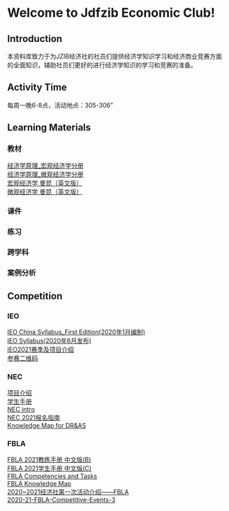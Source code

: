 # Welcome to Jdfzib Economic Club!
## Introduction
本资料库致力于为JZIB经济社的社员们提供经济学知识学习和经济商业竞赛方面的全面知识，辅助社员们更好的进行经济学知识的学习和竞赛的准备。
## Activity Time
每周一晚6-8点，活动地点：305-306”
## Learning Materials
### 教材
[经济学原理_宏观经济学分册][test1]<br/>
[经济学原理_微观经济学分册][test2]<br/>
[宏观经济学 曼昆（英文版）][test3]<br/>
[微观经济学 曼昆（英文版）][test4]<br/>
### 课件
### 练习
### 跨学科
### 案例分析

## Competition
### IEO
[IEO China Syllabus_First Edition(2020年1月编制)][test5]<br/>
[IEO Syllabus(2020年6月发布)][test6]<br/>
[IEO2021赛季及项目介绍][test7]<br/>
[参赛二维码][test8]<br/>
### NEC
[项目介绍][test9]<br/>
[学生手册][test10]<br/>
[NEC intro][test11]<br/>
[NEC 2021报名指南][test12]<br/>
[Knowledge Map for DR&AS][test13]<br/>
### FBLA
[FBLA 2021教练手册 中文版(B)][test14]<br/>
[FBLA 2021学生手册 中文版(C)][test15]<br/>
[FBLA Competencies and Tasks][test16]<br/>
[FBLA Knowledge Map][test17]<br/>
[2020~2021经济社第一次活动介绍——FBLA][test18]<br/>
[2020-21-FBLA-Competitive-Events-3][test19]<br/>

[test1]:https://github.com/JzibEconomicClub/download/raw/master/textbook/%E3%80%8A%E7%BB%8F%E6%B5%8E%E5%AD%A6%E5%8E%9F%E7%90%86__%E7%AC%AC7%E7%89%88__%E5%AE%8F%E8%A7%82%E7%BB%8F%E6%B5%8E%E5%AD%A6%E5%88%86%E5%86%8C%EF%BC%88%E9%AB%98%E6%B8%85%EF%BC%89%E3%80%8BN.%E6%A0%BC%E9%87%8C%E9%AB%98%E5%88%A9%C2%B7%E6%9B%BC%E6%98%86_%EF%BC%88N.Gregory_Mankiw%EF%BC%89.pdf
[test2]:https://github.com/JzibEconomicClub/download/raw/master/textbook/%E7%BB%8F%E6%B5%8E%E5%AD%A6%E5%8E%9F%E7%90%86_%E5%BE%AE%E8%A7%82%E7%BB%8F%E6%B5%8E%E5%AD%A6%E5%88%86%E5%86%8C_%E7%BE%8E_%E6%9B%BC%E6%98%86%EF%BC%88%E7%AC%AC%E4%B8%83%E7%89%88%EF%BC%89.pdf
[test3]:https://github.com/JzibEconomicClub/download/raw/master/textbook/%E6%9B%BC%E6%98%86%20%E5%AE%8F%E8%A7%82%E7%BB%8F%E6%B5%8E%E5%AD%A6%20%E8%8B%B1%E6%96%87%E7%AC%AC%E5%85%AD%E7%89%88.pdf
[test4]:https://github.com/JzibEconomicClub/download/raw/master/textbook/%E6%9B%BC%E6%98%86%20%E5%AE%8F%E8%A7%82%E7%BB%8F%E6%B5%8E%E5%AD%A6%20%E8%8B%B1%E6%96%87%E7%AC%AC%E5%85%AD%E7%89%88.pdf
[test5]:https://github.com/JzibEconomicClub/download/raw/master/ieo/IEO%20China%20Syllabus_First%20Edition(2020%E5%B9%B41%E6%9C%88%E7%BC%96%E5%88%B6).pdf
[test6]:https://github.com/JzibEconomicClub/download/raw/master/ieo/IEO%20Syllabus(2020%E5%B9%B46%E6%9C%88%E5%8F%91%E5%B8%83).pdf
[test7]:https://github.com/JzibEconomicClub/download/raw/master/ieo/IEO2021%E8%B5%9B%E5%AD%A3%E5%8F%8A%E9%A1%B9%E7%9B%AE%E4%BB%8B%E7%BB%8D(1).pdf
[test8]:https://github.com/JzibEconomicClub/download/raw/master/ieo/qrcode.jpg
[test9]:https://github.com/JzibEconomicClub/download/raw/master/nec/befa21fccb0fd5124796d34c25767f2b.pdf
[test10]:https://github.com/JzibEconomicClub/download/raw/master/nec/%E5%AD%A6%E7%94%9F%E6%89%8B%E5%86%8C.pdf
[test11]:https://github.com/JzibEconomicClub/download/raw/master/nec/NEC%20intro(1).pptx
[test12]:https://github.com/JzibEconomicClub/download/raw/master/nec/NEC%202021%E6%8A%A5%E5%90%8D%E6%8C%87%E5%8D%97(1).pdf
[test13]:https://github.com/JzibEconomicClub/download/raw/master/nec/Knowledge%20Map%20for%20DR%26AS(1).pdf
[test14]:https://github.com/JzibEconomicClub/download/raw/master/fbla/FBLA%202021%E6%95%99%E7%BB%83%E6%89%8B%E5%86%8C%20%E4%B8%AD%E6%96%87%E7%89%88(B)-0827(1).pdf
[test15]:https://github.com/JzibEconomicClub/download/raw/master/fbla/FBLA%202021%E5%AD%A6%E7%94%9F%E6%89%8B%E5%86%8C%20%E4%B8%AD%E6%96%87%E7%89%88(C)-0903.pdf
[test16]:https://github.com/JzibEconomicClub/download/raw/master/fbla/FBLA%20Competencies%20and%20Tasks.zip
[test17]:https://github.com/JzibEconomicClub/download/raw/master/fbla/FBLA%20Knowledge%20Map.pdf
[test18]:https://github.com/JzibEconomicClub/download/raw/master/fbla/2020~2021%E7%BB%8F%E6%B5%8E%E7%A4%BE%E7%AC%AC%E4%B8%80%E6%AC%A1%E6%B4%BB%E5%8A%A8%E4%BB%8B%E7%BB%8D%E2%80%94%E2%80%94FBLA(1).pptx
[test19]:https://github.com/JzibEconomicClub/download/raw/master/fbla/2020-21-FBLA-Competitive-Events-3.pdf
